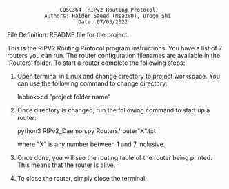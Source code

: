 
                     COSC364 (RIPv2 Routing Protocol)
                Authors: Haider Saeed (msa280), Drogo Shi
                           Date: 07/03/2022


File Definition: README file for the project.

This is the RIPV2 Routing Protocol program instructions. You have a list of 7 routers you can run.
The router configuration filenames are available in the 'Routers' folder. 
To start a router complete the following steps:



1) Open terminal in Linux and change directory to project workspace. 
   You can use the following command to change directory:
   
   labbox>cd "project folder name"


2) Once directory is changed, run the following command to start up a router:

   python3 RIPv2_Daemon.py Routers/router"X".txt 

   where "X" is any number between 1 and 7 inclusive. 

3) Once done, you will see the routing table of the router being printed. 
   This means that the router is alive.


4) To close the router, simply close the terminal.


